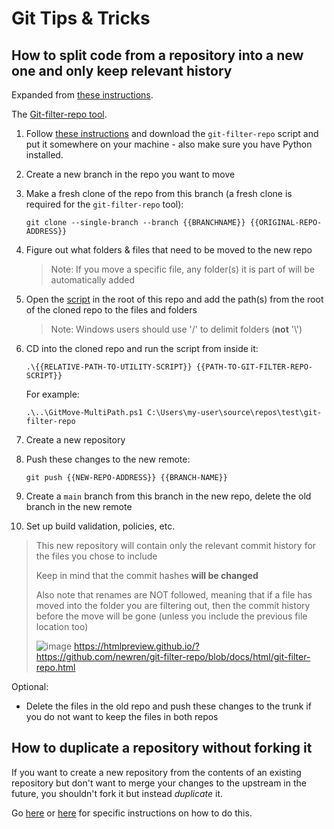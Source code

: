 # Git Tips & Tricks

## How to split code from a repository into a new one and only keep relevant history

Expanded from [these instructions](https://docs.github.com/en/get-started/using-git/splitting-a-subfolder-out-into-a-new-repository).

The [Git-filter-repo tool](https://github.com/newren/git-filter-repo).

1. Follow [these instructions](https://github.com/newren/git-filter-repo/blob/main/INSTALL.md) and download the `git-filter-repo` script and put it somewhere on your machine - also make sure you have Python installed.
2. Create a new branch in the repo you want to move
3. Make a fresh clone of the repo from this branch (a fresh clone is required for the `git-filter-repo` tool):

   ```
   git clone --single-branch --branch {{BRANCHNAME}} {{ORIGINAL-REPO-ADDRESS}}
   ```

4. Figure out what folders & files that need to be moved to the new repo
   > Note: If you move a specific file, any folder(s) it is part of will be automatically added
5. Open the [script](GitMove-MultiPath.ps1) in the root of this repo and add the path(s) from the root of the cloned repo to the files and folders
   > Note: Windows users should use '/' to delimit folders (**not** '\\')
7. CD into the cloned repo and run the script from inside it:

   ```
   .\{{RELATIVE-PATH-TO-UTILITY-SCRIPT}} {{PATH-TO-GIT-FILTER-REPO-SCRIPT}}
   ```

   For example:

   ```
   .\..\GitMove-MultiPath.ps1 C:\Users\my-user\source\repos\test\git-filter-repo
   ```

8. Create a new repository
9. Push these changes to the new remote:

   ```
   git push {{NEW-REPO-ADDRESS}} {{BRANCH-NAME}}
   ```

10. Create a `main` branch from this branch in the new repo, delete the old branch in the new remote
11. Set up build validation, policies, etc.

> This new repository will contain only the relevant commit history for the files you chose to include
>
> Keep in mind that the commit hashes **will be changed**
>
> Also note that renames are NOT followed, meaning that if a file has moved into the folder you are filtering out, then the commit history before the move will be gone (unless you include the previous file location too) 
> 
> ![image](https://github.com/OscarBennich/git-tips-and-tricks/assets/26872957/bb0c9b2f-92e7-4214-a8a5-0e96188ddfe7)
> https://htmlpreview.github.io/?https://github.com/newren/git-filter-repo/blob/docs/html/git-filter-repo.html


Optional:

- Delete the files in the old repo and push these changes to the trunk if you do not want to keep the files in both repos

## How to duplicate a repository without forking it

If you want to create a new repository from the contents of an existing repository but don't want to merge your changes to the upstream in the future, you shouldn't fork it but instead _duplicate_ it.

Go [here](https://docs.github.com/en/repositories/creating-and-managing-repositories/duplicating-a-repository) or [here](https://www.atlassian.com/git/tutorials/git-move-repository) for specific instructions on how to do this.
